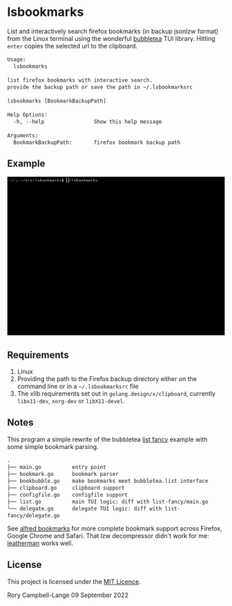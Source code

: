 # lsbookmarks

List and interactively search firefox bookmarks (in backup jsonlzw
format) from the Linux terminal using the wonderful
[bubbletea](https://github.com/charmbracelet/bubbletea) TUI library.
Hitting `enter` copies the selected url to the clipboard.

	Usage:
	  lsbookmarks 

	list firefox bookmarks with interactive search.
	provide the backup path or save the path in ~/.lsbookmarksrc

	lsbookmarks [BookmarkBackupPath]

	Help Options:
	  -h, --help                Show this help message

	Arguments:
	  BookmarkBackupPath:       firefox bookmark backup path

## Example

![lsbookmarks](lsbookmarks.gif)

## Requirements

1. Linux
2. Providing the path to the Firefox backup directory either on the
   command line or in a `~/.lsbookmarksrc` file
3. The xlib requirements set out in `golang.design/x/clipboard`,
   currently `libx11-dev`, `xorg-dev` or `libX11-devel`.

## Notes

This program a simple rewrite of the bubbletea [list
fancy](https://github.com/charmbracelet/bubbletea/tree/master/examples/list-fancy)
example with some simple bookmark parsing.

	.
	├── main.go          entry point
	├── bookmark.go      bookmark parser
	├── bookbubble.go    make bookmarks meet bubbletea.list interface
	├── clipboard.go     clipboard support
	├── configfile.go    configfile support
	├── list.go          main TUI logic: diff with list-fancy/main.go
	└── delegate.go      delegate TUI logic: diff with list-fancy/delegate.go

See [alfred bookmarks](https://github.com/konoui/alfred-bookmarks) for
more complete bookmark support across Firefox, Google Chrome and Safari.
That lzw decompressor didn't work for me:
[leatherman](https://github.com/frioux/leatherman/tree/main/pkg/mozlz4)
works well.

## License

This project is licensed under the [MIT Licence](LICENCE).

Rory Campbell-Lange 09 September 2022
